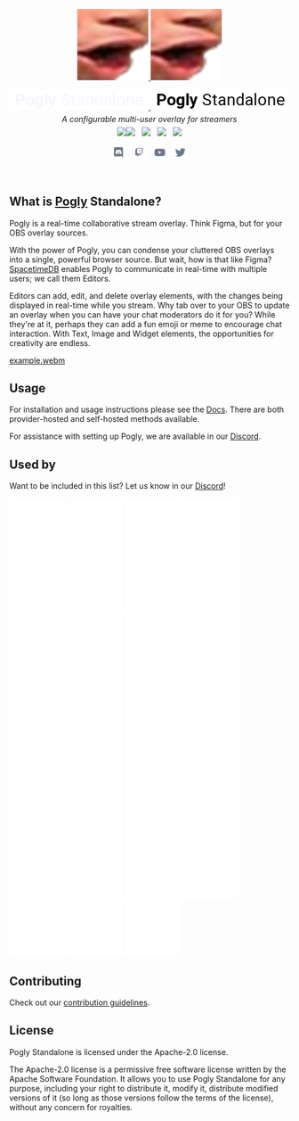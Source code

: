<p align="center">
    <a href="https://pogly.gg#gh-dark-mode-only" target="_blank">
	<img width="128" src="./images/dark/Pog.png" alt="Pogly Logo">
    </a>
    <a href="https://pogly.gg#gh-light-mode-only" target="_blank">
	<img width="128" src="./images/light/Pog.png" alt="Pogly Logo">
    </a>
</p>
<p align="center">
    <a href="https://pogly.gg#gh-dark-mode-only" target="_blank">
        <img width="250" src="./images/dark/pogly-text.png" alt="Pogly">
    </a>
    <a href="https://pogly.gg#gh-light-mode-only" target="_blank">
        <img width="250" src="./images/light/pogly-text.png" alt="Pogly">
    </a>
    <p style="font-style: italic;line-height: 0" align="center">
        A configurable multi-user overlay for streamers
    </p>
</p>

<p align="center">
    <a href="https://github.com/microsoft/TypeScript"><img src="https://img.shields.io/badge/built_with-TypeScript-2F74C0.svg?style=flat-square"><img src="https://img.shields.io/badge/CSharp-6C287D.svg?style=flat-square" /></a>
    &nbsp;
    <a href="https://github.com/clockworklabs/spacetimedb"><img src="https://img.shields.io/badge/powered_by-SpacetimeDB-000000.svg?style=flat-square" /></a>
    &nbsp;
	<img src="https://img.shields.io/badge/version-v0.1.3_beta-9f9f9f.svg?style=flat-square" />
    &nbsp;
    <a href="https://github.com/PoglyApp/pogly-standalone/blob/master/LICENSE"><img src="https://img.shields.io/badge/license-Apache%202.0-50C878.svg?style=flat-square" /></a>
</p>

<p align="center">
    <a href="https://discord.gg/CXCj2TGS6b"><img height="25" src="./images/social/discord.svg" alt="Discord" /></a>
    &nbsp;
    <a href="https://www.twitch.tv/poglygg"><img height="25" src="./images/social/twitch.svg" alt="Twitch" /></a>
    &nbsp;
    <a href="https://www.youtube.com/@PoglyApp"><img height="25" src="./images/social/youtube.svg" alt="YouTube" /></a>
    &nbsp;
    <a href="https://x.com/PoglyApp"><img height="25" src="./images/social/twitter.svg" alt="Twitter" /></a>
</p>

<br>

## What is [Pogly](https://pogly.gg) Standalone?

Pogly is a real-time collaborative stream overlay. Think Figma, but for your OBS overlay sources.

With the power of Pogly, you can condense your cluttered OBS overlays into a single, powerful browser source. But wait, how is that like Figma? [SpacetimeDB](https://spacetimedb.com) enables Pogly to communicate in real-time with multiple users; we call them Editors.

Editors can add, edit, and delete overlay elements, with the changes being displayed in real-time while you stream. Why tab over to your OBS to update an overlay when you can have your chat moderators do it for you? While they're at it, perhaps they can add a fun emoji or meme to encourage chat interaction. With Text, Image and Widget elements, the opportunities for creativity are endless.

[example.webm](https://github.com/PoglyApp/pogly-standalone/assets/36650721/7eb57196-bf56-4fa1-979f-36eb5c0746e9)

## Usage

For installation and usage instructions please see the [Docs](https://github.com/PoglyApp/pogly-documentation/blob/main/index.md).
There are both provider-hosted and self-hosted methods available.

For assistance with setting up Pogly, we are available in our [Discord](https://discord.gg/uPQsBaVdB7).

## Used by

Want to be included in this list? Let us know in our [Discord](https://discord.gg/uPQsBaVdB7)!

<a href="https://www.twitch.tv/shroud" rel="noreferrer" target="_blank" title="Shroud"><img src="./images/streamers/shroud.svg" /></a>
<a href="https://www.twitch.tv/mizkif" rel="noreferrer" target="_blank" title="Mizkif"><img src="./images/streamers/mizkif.svg" /></a>
<a href="https://www.twitch.tv/EMIRU" rel="noreferrer" target="_blank" title="Emiru"><img src="./images/streamers/emiru.svg" /></a>
<a href="https://www.twitch.tv/npmlol" rel="noreferrer" target="_blank" title="Npmlol"><img src="./images/streamers/npmlol.svg" /></a>
<a href="https://www.twitch.tv/orophia" rel="noreferrer" target="_blank" title="orophia"><img src="./images/streamers/orophia.svg" /></a>
<a href="https://www.twitch.tv/graycen" rel="noreferrer" target="_blank" title="Graycen"><img src="./images/streamers/graycen.svg" /></a>
<a href="https://www.twitch.tv/bean" rel="noreferrer" target="_blank" title="Bean"><img src="./images/streamers/bean.svg" /></a>
<a href="https://www.twitch.tv/siormax" rel="noreferrer" target="_blank" title="Siormax"><img src="./images/streamers/siormax.svg" /></a>
<a href="https://www.twitch.tv/brain" rel="noreferrer" target="_blank" title="Brain"><img src="./images/streamers/brain.svg" /></a>
<a href="https://www.twitch.tv/buttsoap" rel="noreferrer" target="_blank" title="Buttsoap"><img src="./images/streamers/buttsoap.svg" /></a>
<a href="https://www.twitch.tv/ashlynn" rel="noreferrer" target="_blank" title="Ashlynn"><img src="./images/streamers/ashlynn.svg" /></a>
<a href="https://www.twitch.tv/ssaab" rel="noreferrer" target="_blank" title="Ssaab"><img src="./images/streamers/ssaab.svg" /></a>
<a href="https://www.twitch.tv/itsklos" rel="noreferrer" target="_blank" title="ItsKlos"><img src="./images/streamers/itsklos.svg" /></a>
<a href="https://www.twitch.tv/justagameoverscreen" rel="noreferrer" target="_blank" title="JustAGameOverScreen"><img src="./images/streamers/justagameoverscreen.svg" /></a>
<a href="https://www.twitch.tv/firthy00" rel="noreferrer" target="_blank" title="Firthy00"><img src="./images/streamers/firthy00.svg" /></a>
<a href="https://www.twitch.tv/misasoupy" rel="noreferrer" target="_blank" title="Misasoupy"><img src="./images/streamers/misasoupy.svg" /></a>
<a href="https://www.twitch.tv/gappyv" rel="noreferrer" target="_blank" title="GappyV"><img src="./images/streamers/gappyv.svg" /></a>
<a href="https://www.twitch.tv/kr3ia" rel="noreferrer" target="_blank" title="kr3ia"><img src="./images/streamers/kr3ia.svg" /></a>
<a href="https://www.twitch.tv/whataturtle" rel="noreferrer" target="_blank" title="whataturtle"><img src="./images/streamers/whataturtle.svg" /></a>
<a href="https://www.twitch.tv/savix" rel="noreferrer" target="_blank" title="Savix"><img src="./images/streamers/savix.svg" /></a>
<a href="https://www.twitch.tv/derkajohnstv" rel="noreferrer" target="_blank" title="DerkaJohnsTV"><img src="./images/streamers/derkajohnstv.svg" /></a>
<a href="https://www.twitch.tv/pengwin" rel="noreferrer" target="_blank" title="Pengwin"><img src="./images/streamers/pengwin.svg" /></a>
<a href="https://www.twitch.tv/totless" rel="noreferrer" target="_blank" title="Totless"><img src="./images/streamers/totless.svg" /></a>
<a href="https://www.twitch.tv/fubuki_vr" rel="noreferrer" target="_blank" title="Fubuki_Vr"><img src="./images/streamers/fubuki_vr.svg" /></a>
<a href="https://www.twitch.tv/uberhaxornova" rel="noreferrer" target="_blank" title="UberHaxorNova"><img src="./images/streamers/uberhaxornova.svg" /></a>
<a href="https://www.twitch.tv/sp00nerism" rel="noreferrer" target="_blank" title="Sp00nerism"><img src="./images/streamers/sp00nerism.svg" /></a>
<a href="https://www.twitch.tv/kohrean" rel="noreferrer" target="_blank" title="Kohrean"><img src="./images/streamers/kohrean.svg" /></a>
<a href="https://www.twitch.tv/boshiitime" rel="noreferrer" target="_blank" title="BoshiiTime"><img src="./images/streamers/boshiitime.svg" /></a>
<a href="https://www.twitch.tv/kromia" rel="noreferrer" target="_blank" title="Kromia"><img src="./images/streamers/kromia.svg" /></a>
<a href="https://www.twitch.tv/heyimradiant" rel="noreferrer" target="_blank" title="HeyImRadiant"><img src="./images/streamers/heyimradiant.svg" /></a>
<a href="https://www.twitch.tv/krisuna" rel="noreferrer" target="_blank" title="Krisuna"><img src="./images/streamers/krisuna.svg" /></a>

## Contributing

Check out our [contribution guidelines](https://github.com/PoglyApp/pogly-standalone/blob/main/CONTRIBUTING.md).

## License

Pogly Standalone is licensed under the Apache-2.0 license.

The Apache-2.0 license is a permissive free software license written by the Apache Software Foundation. It allows you to use Pogly Standalone for any purpose, including your right to distribute it, modify it, distribute modified versions of it (so long as those versions follow the terms of the license), without any concern for royalties.
